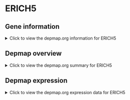 <h1>ERICH5</h1>

<h2>Gene information</h2>
<details>
  <summary>Click to view the depmap.org information for ERICH5</summary>
  <iframe src="https://depmap.org/portal/gene/ERICH5?tab=about" style="border:none;width:100%;height:800px"></iframe>
</details>

<h2>Depmap overview</h2>
<details>
  <summary>Click to view the depmap.org summary for ERICH5</summary>
  <iframe src="https://depmap.org/portal/gene/ERICH5?tab=overview" style="border:none;width:100%;height:800px"></iframe>
</details>

<h2>Depmap expression</h2>
<details>
  <summary>Click to view the depmap.org expression data for ERICH5</summary>
  <iframe src="https://depmap.org/portal/gene/ERICH5?tab=characterization" style="border:none;width:100%;height:800px"></iframe>
</details>


<!--
<h2>Reactome Pathway diagram</h2>
PNAME
-->


